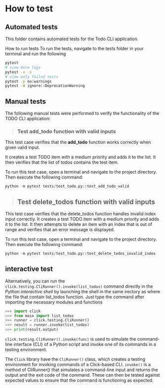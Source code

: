 # How to test
## Automated tests
This folder contains automated tests for the Todo CLI application.

How to run tests
To run the tests, navigate to the tests folder in your terminal and run the following 
```bash
pytest
# view more logs
pytest -v -s
# view only failed tests
pytest -p no:warnings
pytest -W ignore::DeprecationWarning
```

## Manual tests
The following manual tests were performed to verify the functionality of the TODO CLI application:

> ### Test **add_todo** function with valid inputs
This test case verifies that the **add_todo** function works correctly when given valid input. 

It creates a test TODO item with a medium priority and adds it to the list. It then verifies that the list of todos contains the test item.

To run this test case, open a terminal and navigate to the project directory. Then execute the following command:

```python
python -m pytest tests/test_todo.py::test_add_todo_valid
```

> ## Test delete_todos function with valid inputs
This test case verifies that the delete_todos function handles invalid index input correctly. It creates a test TODO item with a medium priority and adds it to the list. It then attempts to delete an item with an index that is out of range and verifies that an error message is displayed.

To run this test case, open a terminal and navigate to the project directory. Then execute the following command:

```python
python -m pytest tests/test_todo.py::test_delete_todos_invalid_index
```

## interactive test

Alternatively, you can run the ``click.testing.CliRunner().invoke(list_todos)`` command directly in the *Python interactive shell* by launching the shell in the same irectory as where the file that contain list_todos function. Just type the command after importing the necessary modules and functions
```python
>>> import click
>>> from main import list_todos
>>> runner = click.testing.CliRunner()
>>> result = runner.invoke(list_todos)
>>> print(result.output)
```
`click.testing.CliRunner().invoke(func)` is used to simulate the command-line interface (CLI) of a Python script and invoke one of its commands in a testing environment.

The ``Click`` library have the `CliRunner()` class, which creates a testing environment for invoking commands of a Click-based CLI. `invoke()` is a method of CliRunner() that simulates a command-line input and returns the output and the exit code of the command.
These can then be tested against expected values to ensure that the command is functioning as expected.
